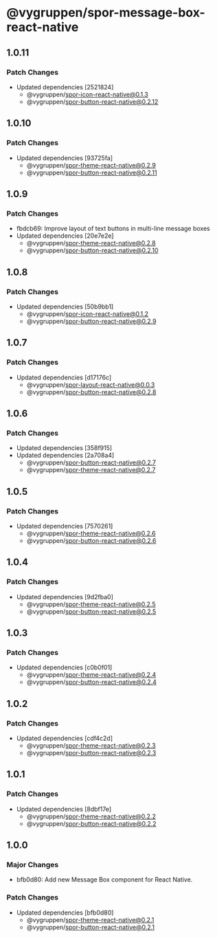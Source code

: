 # @vygruppen/spor-message-box-react-native

## 1.0.11

### Patch Changes

- Updated dependencies [2521824]
  - @vygruppen/spor-icon-react-native@0.1.3
  - @vygruppen/spor-button-react-native@0.2.12

## 1.0.10

### Patch Changes

- Updated dependencies [93725fa]
  - @vygruppen/spor-theme-react-native@0.2.9
  - @vygruppen/spor-button-react-native@0.2.11

## 1.0.9

### Patch Changes

- fbdcb69: Improve layout of text buttons in multi-line message boxes
- Updated dependencies [20e7e2e]
  - @vygruppen/spor-theme-react-native@0.2.8
  - @vygruppen/spor-button-react-native@0.2.10

## 1.0.8

### Patch Changes

- Updated dependencies [50b9bb1]
  - @vygruppen/spor-icon-react-native@0.1.2
  - @vygruppen/spor-button-react-native@0.2.9

## 1.0.7

### Patch Changes

- Updated dependencies [d17176c]
  - @vygruppen/spor-layout-react-native@0.0.3
  - @vygruppen/spor-button-react-native@0.2.8

## 1.0.6

### Patch Changes

- Updated dependencies [358f915]
- Updated dependencies [2a708a4]
  - @vygruppen/spor-button-react-native@0.2.7
  - @vygruppen/spor-theme-react-native@0.2.7

## 1.0.5

### Patch Changes

- Updated dependencies [7570261]
  - @vygruppen/spor-theme-react-native@0.2.6
  - @vygruppen/spor-button-react-native@0.2.6

## 1.0.4

### Patch Changes

- Updated dependencies [9d2fba0]
  - @vygruppen/spor-theme-react-native@0.2.5
  - @vygruppen/spor-button-react-native@0.2.5

## 1.0.3

### Patch Changes

- Updated dependencies [c0b0f01]
  - @vygruppen/spor-theme-react-native@0.2.4
  - @vygruppen/spor-button-react-native@0.2.4

## 1.0.2

### Patch Changes

- Updated dependencies [cdf4c2d]
  - @vygruppen/spor-theme-react-native@0.2.3
  - @vygruppen/spor-button-react-native@0.2.3

## 1.0.1

### Patch Changes

- Updated dependencies [8dbf17e]
  - @vygruppen/spor-theme-react-native@0.2.2
  - @vygruppen/spor-button-react-native@0.2.2

## 1.0.0

### Major Changes

- bfb0d80: Add new Message Box component for React Native.

### Patch Changes

- Updated dependencies [bfb0d80]
  - @vygruppen/spor-theme-react-native@0.2.1
  - @vygruppen/spor-button-react-native@0.2.1
